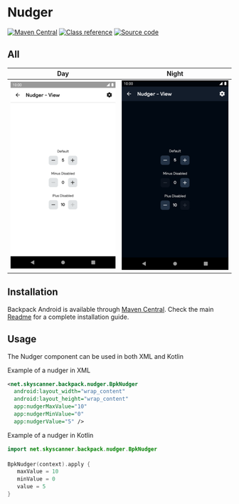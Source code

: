 # Nudger

[![Maven Central](https://img.shields.io/maven-central/v/net.skyscanner.backpack/backpack-android)](https://search.maven.org/artifact/net.skyscanner.backpack/backpack-android)
[![Class reference](https://img.shields.io/badge/Class%20reference-Android-blue)](https://backpack.github.io/android/Backpack/net.skyscanner.backpack.nudger)
[![Source code](https://img.shields.io/badge/Source%20code-GitHub-lightgrey)](https://github.com/Skyscanner/backpack-android/tree/main/Backpack/src/main/java/net/skyscanner/backpack/nudger)

## All

| Day | Night |
| --- | --- |
| <img src="https://raw.githubusercontent.com/Skyscanner/backpack-android/main/docs/view/Nudger/screenshots/all.png" alt="Nudger component" width="375" /> |<img src="https://raw.githubusercontent.com/Skyscanner/backpack-android/main/docs/view/Nudger/screenshots/all_dm.png" alt="Nudger component - dark mode" width="375" /> |

## Installation

Backpack Android is available through [Maven Central](https://search.maven.org/artifact/net.skyscanner.backpack/backpack-android). Check the main [Readme](https://github.com/skyscanner/backpack-android#installation) for a complete installation guide.

## Usage

The Nudger component can be used in both XML and Kotlin

Example of a nudger in XML

```xml
<net.skyscanner.backpack.nudger.BpkNudger
  android:layout_width="wrap_content"
  android:layout_height="wrap_content"
  app:nudgerMaxValue="10"
  app:nudgerMinValue="0"
  app:nudgerValue="5" />
```

Example of a nudger in Kotlin

```Kotlin
import net.skyscanner.backpack.nudger.BpkNudger

BpkNudger(context).apply {
   maxValue = 10
   minValue = 0
   value = 5
}
```
